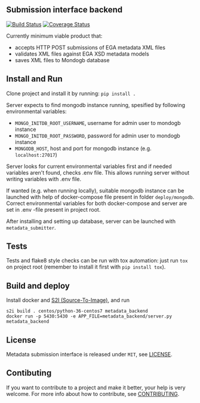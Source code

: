 ## Submission interface backend

[![Build Status](https://travis-ci.org/CSCfi/metadata-submitter.svg?branch=master)](https://travis-ci.org/CSCfi/metadata-ubmitter)
[![Coverage Status](https://coveralls.io/repos/github/CSCfi/metadata-submitter/badge.svg?branch=master)](https://coveralls.io/github/CSCfi/metadata-submitter?branch=master)

Currently minimum viable product that:
- accepts HTTP POST submissions of EGA metadata XML files 
- validates XML files against EGA XSD metadata models 
- saves XML files to Mondogb database

## Install and Run

Clone project and install it by running: `pip install .`

Server expects to find mongodb instance running, spesified by following environmental variables:
- `MONGO_INITDB_ROOT_USERNAME`, username for admin user to mondogb instance
- `MONGO_INITDB_ROOT_PASSWORD`, password for admin user to mondogb instance
- `MONGODB_HOST`, host and port for mongodb instance (e.g. `localhost:27017`)

Server looks for current environmental variables first and if needed variables aren't found, checks .env file. This allows running server without writing variables with .env file.

If wanted (e.g. when running locally), suitable mongodb instance can be launched with help of docker-compose file present in folder `deploy/mongodb`. Correct environmental variables for both docker-compose and server are set in .env -file present in project root.

After installing and setting up database, server can be launched with `metadata_submitter`.

## Tests

Tests and flake8 style checks can be run with tox automation: just run `tox` on project root (remember to install it first with `pip install tox`).

## Build and deploy

Install docker and [S2I (Source-To-Image)](https://github.com/openshift/source-to-image), and run
```
s2i build . centos/python-36-centos7 metadata_backend
docker run -p 5430:5430 -e APP_FILE=metadata_backend/server.py metadata_backend
```

## License

Metadata submission interface is released under `MIT`, see [LICENSE](LICENSE).

## Contibuting

If you want to contribute to a project and make it better, your help is very welcome. For more info about how to contribute, see [CONTRIBUTING](CONTRIBUTING.md).

